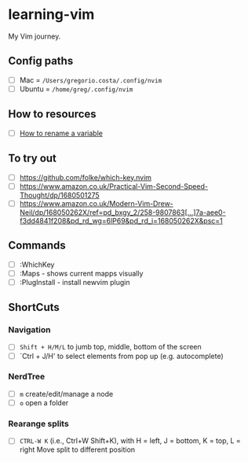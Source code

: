 # learning-vim
My Vim journey.

## Config paths
- [ ] Mac = `/Users/gregorio.costa/.config/nvim`
- [ ] Ubuntu = `/home/greg/.config/nvim`
## How to resources

- [ ] [How to rename a variable](https://vi.stackexchange.com/questions/18004/renaming-variables)

## To try out

- [ ] https://github.com/folke/which-key.nvim
- [ ] https://www.amazon.co.uk/Practical-Vim-Second-Speed-Thought/dp/1680501275
- [ ] https://www.amazon.co.uk/Modern-Vim-Drew-Neil/dp/168050262X/ref=pd_bxgy_2/258-9807863[…]7a-aee0-f3dd4841f208&pd_rd_wg=6lP69&pd_rd_i=168050262X&psc=1

## Commands

- [ ] :WhichKey <Leader>
- [ ] :Maps - shows current mapps visually
- [ ] :PlugInstall - install newvim plugin

## ShortCuts

### Navigation
- [ ] `Shift + H/M/L` to jumb top, middle, bottom of the screen
- [ ] `Ctrl + J/H' to select elements from pop up (e.g. autocomplete)

### NerdTree
- [ ] `m` create/edit/manage a node
- [ ] `o` open a folder

### Rearange splits
- [ ] `CTRL-W K` (i.e., Ctrl+W Shift+K), with H = left, J = bottom, K = top, L = right Move split to different position
